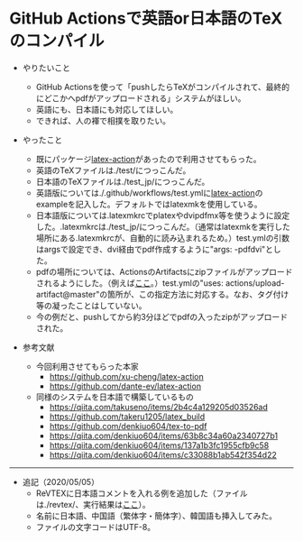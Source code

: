 # GitHub Actionsで英語or日本語のTeXのコンパイル

* やりたいこと
  * GitHub Actionsを使って「pushしたらTeXがコンパイルされて、最終的にどこかへpdfがアップロードされる」システムがほしい。
  * 英語にも、日本語にも対応してほしい。
  * できれば、人の褌で相撲を取りたい。

* やったこと
  * 既にパッケージ[latex-action](https://github.com/marketplace/actions/latex-compilation)があったので利用させてもらった。
  * 英語のTeXファイルは./test/につっこんだ。
  * 日本語のTeXファイルは./test_jp/につっこんだ。
  * 英語版については./.github/workflows/test.ymlに[latex-action](https://github.com/marketplace/actions/latex-compilation)のexampleを記入した。デフォルトではlatexmkを使用している。
  * 日本語版については.latexmkrcでplatexやdvipdfmx等を使うように設定した。.latexmkrcは./test_jp/につっこんだ。（通常はlatexmkを実行した場所にある.latexmkrcが、自動的に読み込まれるため。）test.ymlの引数はargsで設定でき、dvi経由でpdf作成するように"args: -pdfdvi"とした。
  * pdfの場所については、ActionsのArtifactsにzipファイルがアップロードされるようにした。（例えば[ここ](https://github.com/ryuikaneko/github_actions_latex_japanese/actions/runs/95157463)。）test.ymlの"uses: actions/upload-artifact@master"の箇所が、この指定方法に対応する。なお、タグ付け等の凝ったことはしていない。
  * 今の例だと、pushしてから約3分ほどでpdfの入ったzipがアップロードされた。

* 参考文献
  * 今回利用させてもらった本家
    * https://github.com/xu-cheng/latex-action
    * https://github.com/dante-ev/latex-action
  * 同様のシステムを日本語で構築しているもの
    * https://qiita.com/takuseno/items/2b4c4a129205d03526ad
    * https://github.com/takeru1205/latex_build
    * https://github.com/denkiuo604/tex-to-pdf
    * https://qiita.com/denkiuo604/items/63b8c34a60a2340727b1
    * https://qiita.com/denkiuo604/items/137a1b3fc1955cfb9c58
    * https://qiita.com/denkiuo604/items/c33088b1ab542f354d22

----

* 追記（2020/05/05）
  * ReVTEXに日本語コメントを入れる例を追加した（ファイルは./revtex/、実行結果は[ここ](https://github.com/ryuikaneko/github_actions_latex_japanese/actions/runs/95953146)）。
  * 名前に日本語、中国語（繁体字・簡体字）、韓国語も挿入してみた。
  * ファイルの文字コードはUTF-8。
